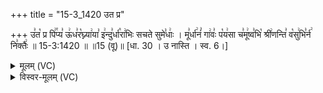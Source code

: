 +++
title = "15-3_1420 उत प्र"

+++
उ꣣त꣡ प्र पि꣢꣯प्य꣣ ऊ꣢ध꣣र꣡घ्न्या꣢या꣣ इ꣢न्दु꣣र्धा꣡रा꣢भिः सचते सुमे꣣धाः꣢ । मू꣣र्धा꣢नं꣣ गा꣢वः꣣ प꣡य꣢सा च꣣मू꣢ष्व꣣भि꣡ श्री꣢णन्ति꣣ व꣡सु꣢भि꣣र्न꣢ नि꣣क्तैः꣢ ॥ 15-3:1420 ॥ ॥15 (वू)॥ [धा. 30 । उ नास्ति । स्व. 6।]

<details><summary>मूलम् (VC)</summary>

उ꣣त꣡ प्र पि꣢꣯प्य꣣ ऊ꣢ध꣣र꣡घ्न्या꣢या꣣ इ꣢न्दु꣣र्धा꣡रा꣢भिः सचते सुमे꣣धाः꣢ । मू꣣र्धा꣢नं꣣ गा꣢वः꣣ प꣡य꣢सा च꣣मू꣢ष्व꣣भि꣡ श्री꣢णन्ति꣣ व꣡सु꣢भि꣣र्न꣢ नि꣣क्तैः꣢ ॥१४२०॥
</details>

<details><summary>विस्वर-मूलम् (VC)</summary>

उत प्र पिप्य ऊधरघ्न्याया इन्दुर्धाराभिः सचते सुमेधाः । मूर्धानं गावः पयसा चमूष्वभि श्रीणन्ति वसुभिर्न निक्तैः ॥१४२०॥
</details>